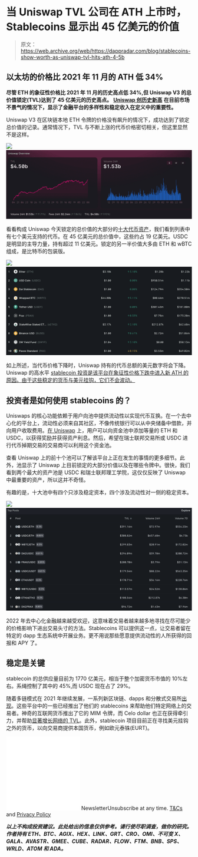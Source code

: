 # 当 Uniswap TVL 公司在 ATH 上市时，Stablecoins 显示出 45 亿美元的价值

> 原文：<https://web.archive.org/web/https://dappradar.com/blog/stablecoins-show-worth-as-uniswap-tvl-hits-ath-4-5b>

## 以太坊的价格比 2021 年 11 月的 ATH 低 34%

**尽管 ETH 的象征性价格比 2021 年 11 月的历史高点低 34%,但 Uniswap V3 的总价值锁定(TVL)达到了 45 亿美元的历史高点。** [**Uniswap 创历史新高**](https://web.archive.org/web/20221208162228/https://dappradar.com/ethereum/exchanges/uniswap-v3) **在目前市场不景气的情况下，显示了金融平台的多样性和稳定收入在定义中的重要性。**

Uniswap V3 在区块链本地 ETH 令牌的价格没有飙升的情况下，成功达到了锁定总价值的记录。通常情况下，TVL 与不断上涨的代币价格密切相关，但这里显然不是这样。

![](img/f489d49b916679225638b8360ec52239.png)![](img/dc58990fae67883610179a6a195e0a61.png)

看看构成 Uniswap 今天锁定的总价值的大部分的[十大代币资产](https://web.archive.org/web/20221208162228/https://info.uniswap.org/#/)，我们看到列表中有七个美元支持的代币。在 45 亿美元的总价值中，这些约占 19 亿美元。USDC 是明显的主导力量，持有超过 11 亿美元。锁定的另一半价值大多由 ETH 和 wBTC 组成，是比特币的包装版。

![](img/cc15a65af09108822a2ffe53ed31a2c7.png)![](img/0c90257fed4d64001121925ef0bf156f.png)

如上所述，当代币价格下降时，Uniswap 持有的代币总额的美元数字将会下降。Uniswap 的高水平 [stablecoin 投资是该平台在象征性价格下跌中进入新 ATH 的原因。由于这些稳定的货币与美元挂钩，它们不会波动。](https://web.archive.org/web/20221208162228/https://dappradar.com/ethereum/exchanges/uniswap-v3)

## 投资者是如何使用 stablecoins 的？

Uniswaps 的核心功能依赖于用户向池中提供流动性以实现代币互换。在一个去中心化的平台上，流动性必须来自其社区，不像传统银行可以从中央储备中借款，并向用户收取费用。[在 Uniswap](https://web.archive.org/web/20221208162228/https://dappradar.com/ethereum/exchanges/uniswap-v3) 上，用户可以向资金池中添加等量的 ETH 和 USDC，以获得奖励并获得资产利息。然后，希望在瑞士联邦交易所或 USDC 进行代币掉期交易的交易商可以利用这个资金池。

查看 Uniswap 上的前十个池可以了解该平台上正在发生的事情的更多细节。此外，池显示了 Uniswap 上目前锁定的大部分价值以及在哪些令牌中。很快，我们看到两个最大的资产池是 USDC 和瑞士联邦理工学院，这仅仅反映了 Uniswap 中最重要的资产，所以这并不奇怪。

有趣的是，十大池中有四个只涉及稳定资本，四个涉及流动性对一侧的稳定资本。

![](img/847e04c364b54c6fb51aa5b6c32bc79e.png)![](img/a8ce7e3b922c3e5dd0cf59b4a3cea6be.png)

2022 年去中心化金融越来越受欢迎，这意味着交易者越来越多地寻找在尽可能少的价格影响下进出交易头寸的方法。Stablecoins 可以提供这一点，让交易者留在特定的 dapp 生态系统中开展业务。更不用说那些愿意提供流动性的人所获得的回报和 APY 了。

## 稳定是关键

stablecoin 的总供应量目前为 1770 亿美元，相当于整个加密货币市值的 10%左右。系绳控制了其中的 45%,而 USDC 现在占了 29%。

随着多链模式在 2021 年继续发展，一系列新区块链、dapps 和分散式交易所[出现](https://web.archive.org/web/20221208162228/https://dappradar.com/rankings/category/defi)。这些平台中的一些已经推出了他们的 stablecoins 来帮助他们特定网络上的交易者。神奇的互联网货币推出了它的 MIM 令牌，而 Celo dollar 也正在获得牵引力，并帮助[显著增长网络的 TVL](https://web.archive.org/web/20221208162228/https://defillama.com/chain/Celo)。此外，stablecoin 项目目前正在寻找美元挂钩之外的货币，以向交易商提供本国货币，例如欧元泰铢(EURT)。

![](img/6d5a4a2d609c56e1a5771717e54ba759.png) NewsletterUnsubscribe at any time. [T&Cs](https://web.archive.org/web/20221208162228/https://dappradar.com/terms) and [Privacy Policy](https://web.archive.org/web/20221208162228/https://dappradar.com/privacy-policy)

***以上不构成投资建议。此处给出的信息仅供参考。请行使尽职调查，做你的研究。作者持有 ETH、BTC、AGIX、HEX、LINK、GRT、CRO、OMI、不可变 X、GALA、AVASTR、GMEE、CUBE、RADAR、FLOW、FTM、BNB、SPS、WRLD、ATOM 和 ADA。***